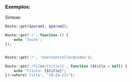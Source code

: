 ### Exemplos:
Sintaxe:

```php
Route::get($param1, $param2);
```

```php
Route::get('/', function () {
	echo 'Teste';
});
```

```php

```

```php
Route::get('/', 'UserController@index');

Route::get('/filme/{title?}', function ($title = null) {
	echo "Titulo: {$title}";
})->where('title', "[A-Za-z]+");
```

<!--stackedit_data:
eyJoaXN0b3J5IjpbLTQyNTY2NTk5Ml19
-->